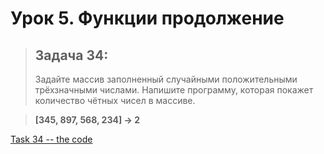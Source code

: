 # Урок 5. Функции продолжение  

>## Задача 34:  
>Задайте массив заполненный случайными положительными трёхзначными числами. Напишите программу, которая покажет количество чётных чисел в массиве.

>**[345, 897, 568, 234] -> 2**  

[Task 34 -- the code](Program.cs)